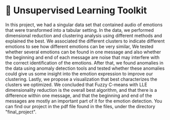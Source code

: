 # 🧠 Unsupervised Learning Toolkit

In this project, we had a singular data set that contained audio of emotions that were transformed into a tabular setting. In the data, we performed dimensional reduction and clustering analysis using different methods and explained the best. We associated the different clusters to indicate different emotions to see how different emotions can be very similar, We tested whether several emotions can be found in one message and also whether the beginning and end of each message are noise that may interfere with the correct identification of the emotions. After that, we found anomalies in the data using anomaly detection tools and tested whether these anomalies could give us some insight into the emotion expression to improve our clustering. Lastly, we propose a visualization that best characterizes the clusters we optimized. We concluded that Fuzzy C-means with LLE dimensionality reduction is the overall best algorithm, and that there is a difference within one message, and that the beginning and end of the messages are mostly an important part of it for the emotion detection. You can find our project in the pdf file found in the files, under the directory "final_project".

